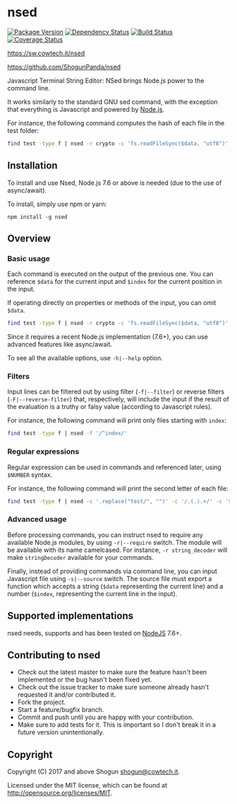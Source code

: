# nsed

[![Package Version](https://badge.fury.io/js/nsed.png)](http://badge.fury.io/js/nsed)
[![Dependency Status](https://gemnasium.com/ShogunPanda/nsed.png?travis)](https://gemnasium.com/ShogunPanda/nsed)
[![Build Status](https://secure.travis-ci.org/ShogunPanda/nsed.png?branch=master)](http://travis-ci.org/ShogunPanda/nsed)
[![Coverage Status](https://coveralls.io/repos/github/ShogunPanda/nsed/badge.svg?branch=master)](https://coveralls.io/github/ShogunPanda/nsed?branch=master)

https://sw.cowtech.it/nsed

https://github.com/ShogunPanda/nsed

Javascript Terminal String Editor: NSed brings Node.js power to the command line.

It works similarly to the standard GNU sed command, with the exception that everything is Javascript and powered by [Node.js](https://nodejs.org).

For instance, the following command computes the hash of each file in the test folder:

```bash
find test -type f | nsed -r crypto -c 'fs.readFileSync($data, "utf8")' -c 'crypto.createHash("md5").update($data).digest("hex")'
```

## Installation

To install and use Nsed, Node.js 7.6 or above is needed (due to the use of async/await).

To install, simply use npm or yarn:

```
npm install -g nsed
```

## Overview

### Basic usage

Each command is executed on the output of the previous one. You can reference `$data` for the current input and `$index` for the current position in the input.

If operating directly on properties or methods of the input, you can omit `$data`.

```bash
find test -type f | nsed -r crypto -c 'fs.readFileSync($data, "utf8")' -c '.length'
```

Since it requires a recent Node.js implementation (7.6+), you can use advanced features like async/await.

To see all the available options, use `-h|--help` option.

### Filters

Input lines can be filtered out by using filter (`-f|--filter`) or reverse filters (`-F|--reverse-filter`) that, respectively, will include the input if the
result of the evaluation is a truthy or falsy value (according to Javascript rules).

For instance, the following command will print only files starting with `index`:

```bash
find test -type f | nsed -f '/^index/'
```

### Regular expressions

Regular expression can be used in commands and referenced later, using `$NUMBER` syntax.

For instance, the following command will print the second letter of each file:

```bash
find test -type f | nsed -c '.replace("test/", "")' -c '/.(.).+/' -c '$1'
```

### Advanced usage

Before processing commands, you can instruct nsed to require any available Node.js modules, by using `-r|--require` switch. The module will be available with
its name camelcased. For instance, `-r string_decoder` will make `stringDecoder` available for your commands.

Finally, instead of providing commands via command line, you can input Javascript file using `-s|--source` switch. The source file must export a function which
accepts a string (`$data` representing the current line) and a number (`$index`, representing the current line in the input).

## Supported implementations

nsed needs, supports and has been tested on [NodeJS](http://nodejs.org) 7.6+.

## Contributing to nsed

* Check out the latest master to make sure the feature hasn't been implemented or the bug hasn't been fixed yet.
* Check out the issue tracker to make sure someone already hasn't requested it and/or contributed it.
* Fork the project.
* Start a feature/bugfix branch.
* Commit and push until you are happy with your contribution.
* Make sure to add tests for it. This is important so I don't break it in a future version unintentionally.

## Copyright

Copyright (C) 2017 and above Shogun <shogun@cowtech.it>.

Licensed under the MIT license, which can be found at http://opensource.org/licenses/MIT.
